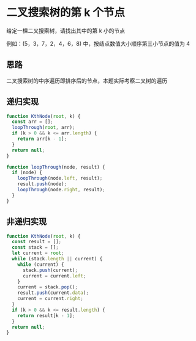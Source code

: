 # 二叉搜索树的第 k 个节点

给定一棵二叉搜索树，请找出其中的第 k 小的节点

例如：(5，3，7，2，4，6，8) 中，按结点数值大小顺序第三小节点的值为 4

## 思路

二叉搜索树的中序遍历即排序后的节点，本题实际考察二叉树的遍历

## 递归实现

```js
function KthNode(root, k) {
  const arr = [];
  loopThrough(root, arr);
  if (k > 0 && k <= arr.length) {
    return arr[k - 1];
  }
  return null;
}

function loopThrough(node, result) {
  if (node) {
    loopThrough(node.left, result);
    result.push(node);
    loopThrough(node.right, result);
  }
}
```

## 非递归实现

```js
function KthNode(root, k) {
  const result = [];
  const stack = [];
  let current = root;
  while (stack.length || current) {
    while (current) {
      stack.push(current);
      current = current.left;
    }
    current = stack.pop();
    result.push(current.data);
    current = current.right;
  }
  if (k > 0 && k <= result.length) {
    return result[k - 1];
  }
  return null;
}
```
